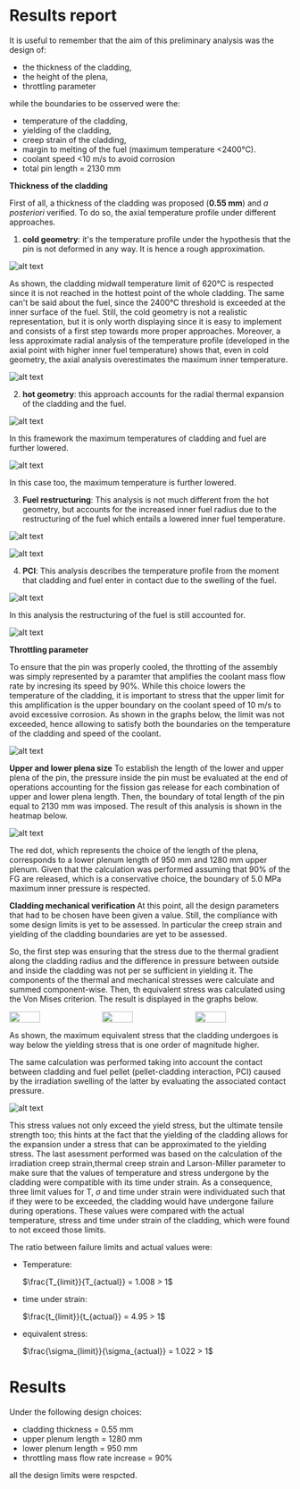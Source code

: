 # Results report
It is useful to remember that the aim of this preliminary analysis was the design of:
*   the	thickness	of	the	cladding,
*   the	height	of	the	plena,
*   throttling parameter

while the boundaries to be osserved were the:
*   temperature of	the	cladding,
*   yielding of	the	cladding,
*   creep strain of	the	cladding,
*   margin to	melting of	the	fuel (maximum temperature <2400°C).
*   coolant speed <10 m/s to avoid corrosion
*   total pin length = 2130 mm

**Thickness of the cladding**

First of all, a thickness of the cladding was proposed (**0.55 mm**) and *a posteriori* verified. To do so, the axial temperature profile under different approaches.

1) **cold geometry**: 
it's the temperature profile under the hypothesis that the pin is not deformed in any way. It is hence a rough approximation.

![alt text](image.png)

As shown, the cladding midwall temperature limit of 620°C is respected since it is not reached in the hottest point of the whole cladding. The same can't be said about the fuel, since the 2400°C threshold is exceeded at the inner surface of the fuel.
Still, the cold geometry is not a realistic representation, but it is only worth displaying since it is easy to implement and consists of a first step towards more proper approaches.
Moreover, a less approximate radial analysis of the temperature profile (developed in the axial point with higher inner fuel temperature) shows that, even in cold geometry, the axial analysis overestimates the maximum inner temperature.

![alt text](image-1.png)

2) **hot geometry**: 
this approach accounts for the radial thermal expansion of the cladding and the fuel.

![alt text](image-2.png)

In this framework the maximum temperatures of cladding and fuel are further lowered.

![alt text](image-3.png)

In this case too, the maximum temperature is further lowered.

3) **Fuel restructuring**:
This analysis is not much different from the hot geometry, but accounts for the increased inner fuel radius due to the restructuring of the fuel which entails a lowered inner fuel temperature.

![alt text](image-4.png)

![alt text](image-5.png)

4) **PCI**:
This analysis describes the temperature profile from the moment that cladding and fuel enter in contact due to the swelling of the fuel.

![alt text](image-6.png)

In this analysis the restructuring of the fuel is still accounted for.

![alt text](image-7.png)

**Throttling parameter**

To ensure that the pin was properly cooled, the throtting of the assembly was simply represented by a paramter that amplifies the coolant mass flow rate by incresing its speed by 90%. While this choice lowers the temperature of the cladding, it is important to stress that the upper limit for this amplification is the upper boundary on the coolant speed of 10 m/s to avoid excessive corrosion. As shown in the graphs below, the limit was not exceeded, hence allowing to satisfy both the boundaries on the temperature of the cladding and speed of the coolant.

![alt text](image-8.png)

**Upper and lower plena size**
To establish the length of the lower and upper plena of the pin, the pressure inside the pin must be evaluated at the end of operations accounting for the fission gas release for each combination of upper and lower plena length. Then, the boundary of total length of the pin equal to 2130 mm was imposed. The result of this analysis is shown in the heatmap below.

![alt text](image-9.png)

The red dot, which represents the choice of the length of the plena, corresponds to a lower plenum length of 950 mm and 1280 mm upper plenum. Given that the calculation was performed assuming that 90% of the FG are released, which is a conservative choice, the boundary of 5.0 MPa maximum inner pressure is respected.

**Cladding mechanical verification**
At this point, all the design parameters that had to be chosen have been given a value. Still, the compliance with some design limits is yet to be assessed. In particular the creep strain and yielding of the cladding boundaries are yet to be assessed.

So, the first step was ensuring that the stress due to the thermal gradient along the cladding radius and the difference in pressure between outside and inside the cladding was not per se sufficient in yielding it. The components of the thermal and mechanical stresses were calculate and summed component-wise. Then, th equivalent stress was calculated using the Von Mises criterion. The result is displayed in the graphs below.

<div style="display: flex;">
  <img src=image-12.png  style="width: 33%;">
  <img src=image-11.png  style="width: 33%;">
  <img src=image-13.png  style="width: 33%;">
</div>

As shown, the maximum equivalent stress that the cladding undergoes is way below the yielding stress that is one order of magnitude higher.

The same calculation was performed taking into account the contact between cladding and fuel pellet (pellet-cladding interaction, PCI) caused by the irradiation swelling of the latter by evaluating the associated contact pressure. 

![alt text](image-14.png)

This stress values not only exceed the yield stress, but the ultimate tensile strength too; this hints at the fact that the yielding of the cladding allows for the expansion under a stress that can be approximated to the yielding stress. The last asessment performed was based on the calculation of the irradiation creep strain,thermal creep strain and Larson-Miller parameter to make sure that the values of temperature and stress undergone by the cladding were compatible with its time under strain. As a consequence, three limit values for T, $\sigma$ and time under strain were individuated such that if they were to be exceeded, the cladding would have undergone failure during operations. These values were compared with the actual temperature, stress and time under strain of the cladding, which were found to not exceed those limits.

The ratio between failure limits and actual values were:
* Temperature: 

    $\frac{T_{limit}}{T_{actual}} = 1.008 > 1$
 

* time under strain: 

    $\frac{t_{limit}}{t_{actual}} = 4.95 > 1$


* equivalent stress: 

    $\frac{\sigma_{limit}}{\sigma_{actual}} = 1.022 > 1$

# Results 
Under the following design choices:
* cladding thickness = 0.55 mm
* upper plenum length = 1280 mm
* lower plenum length = 950 mm
* throttling mass flow rate increase = 90%

all the design limits were respcted.